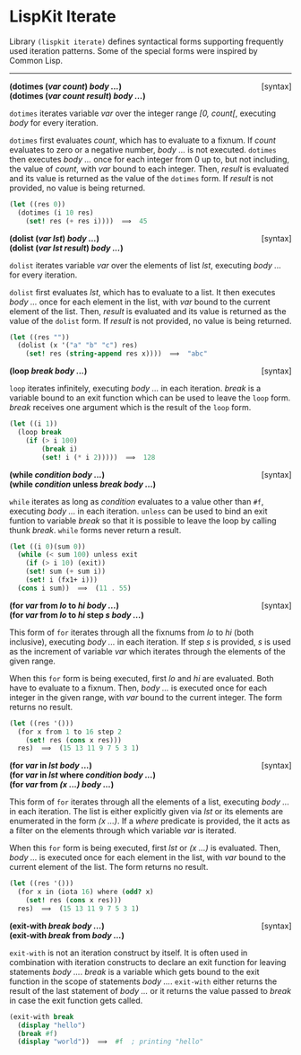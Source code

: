 # LispKit Iterate

Library `(lispkit iterate)` defines syntactical forms supporting frequently used iteration patterns. Some of the special forms were inspired by Common Lisp.

***

**(dotimes (_var count_) _body ..._)** <span style="float:right;text-align:rigth;">[syntax]</span>   
**(dotimes (_var count result_) _body ..._)**   

`dotimes` iterates variable _var_ over the integer range _[0, count[_, executing _body_ for every iteration.

`dotimes` first evaluates _count_, which has to evaluate to a fixnum. If _count_ evaluates to zero or a negative number, _body ..._ is not executed. `dotimes` then executes _body ..._ once for each integer from 0 up to, but not including, the value of _count_, with _var_ bound to each integer. Then, _result_ is evaluated and its value is returned as the value of the `dotimes` form. If _result_ is not provided, no value is being returned.

```scheme
(let ((res 0))
  (dotimes (i 10 res)
    (set! res (+ res i))))  ⟹  45
```

**(dolist (_var lst_) _body ..._)** <span style="float:right;text-align:rigth;">[syntax]</span>   
**(dolist (_var lst result_) _body ..._)**   

`dolist` iterates variable _var_ over the elements of list _lst_, executing _body ..._ for every iteration. 

`dolist` first evaluates _lst_, which has to evaluate to a list. It then executes _body ..._ once for each element in the list, with _var_ bound to the current element of the list. Then, _result_ is evaluated and its value is returned as the value of the `dolist` form. If _result_ is not provided, no value is being returned.

```scheme
(let ((res ""))
  (dolist (x '("a" "b" "c") res)
    (set! res (string-append res x))))  ⟹  "abc"
```

**(loop _break body ..._)** <span style="float:right;text-align:rigth;">[syntax]</span>   

`loop` iterates infinitely, executing _body ..._ in each iteration. _break_ is a variable bound to an exit function which can be used to leave the `loop` form. _break_ receives one argument which is the result of the `loop` form.

```scheme
(let ((i 1))
  (loop break
    (if (> i 100)
        (break i)
        (set! i (* i 2)))))  ⟹  128
```

**(while _condition body ..._)** <span style="float:right;text-align:rigth;">[syntax]</span>   
**(while _condition_ unless _break body ..._)**   

`while` iterates as long as _condition_ evaluates to a value other than `#f`, executing _body ..._ in each iteration. `unless` can be used to bind an exit funtion to variable _break_ so that it is possible to leave the loop by calling thunk _break_. `while` forms never return a result.

```scheme
(let ((i 0)(sum 0))
  (while (< sum 100) unless exit
    (if (> i 10) (exit))
    (set! sum (+ sum i))
    (set! i (fx1+ i)))
  (cons i sum))  ⟹  (11 . 55)
```

**(for _var_ from _lo_ to _hi body ..._)** <span style="float:right;text-align:rigth;">[syntax]</span>   
**(for _var_ from _lo_ to _hi_ step _s body ..._)**   

This form of `for` iterates through all the fixnums from _lo_ to _hi_ (both inclusive), executing _body ..._ in each iteration. If step _s_ is provided, _s_ is used as the increment of variable _var_ which iterates through the elements of the given range.

When this `for` form is being executed, first _lo_ and _hi_ are evaluated. Both have to evaluate to a fixnum. Then, _body ..._ is executed once for each integer in the given range, with _var_ bound to the current integer. The form returns no result.

```scheme
(let ((res '()))
  (for x from 1 to 16 step 2
    (set! res (cons x res)))
  res)  ⟹  (15 13 11 9 7 5 3 1)
```

**(for _var_ in _lst body ..._)** <span style="float:right;text-align:rigth;">[syntax]</span>   
**(for _var_ in _lst_ where _condition body ..._)**   
**(for _var_ from _(x ...) body ..._)**   

This form of `for` iterates through all the elements of a list, executing _body ..._ in each iteration. The list is either explicitly given via _lst_ or its elements are enumerated in the form _(x ...)_. If a _where_ predicate is provided, the it acts as a filter on the elements through which variable _var_ is iterated.

When this `for` form is being executed, first _lst_ or _(x ...)_ is evaluated. Then, _body ..._ is executed once for each element in the list, with _var_ bound to the current element of the list. The form returns no result.

```scheme
(let ((res '()))
  (for x in (iota 16) where (odd? x)
    (set! res (cons x res)))
  res)  ⟹  (15 13 11 9 7 5 3 1)
```

**(exit-with _break body ..._)** <span style="float:right;text-align:rigth;">[syntax]</span>   
**(exit-with _break_ from _body ..._)**   

`exit-with` is not an iteration construct by itself. It is often used in combination with iteration constructs to declare an exit function for leaving statements _body ..._. _break_ is a variable which gets bound to the exit function in the scope of statements _body ..._. `exit-with` either returns the result of the last statement of _body ..._ or it returns the value passed to _break_ in case the exit function gets called.

```scheme
(exit-with break
  (display "hello")
  (break #f)
  (display "world"))  ⟹  #f  ; printing "hello"
```
